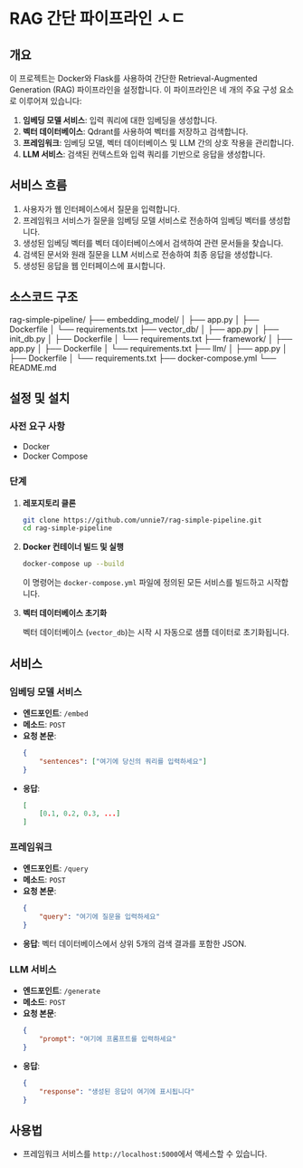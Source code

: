 # RAG 간단 파이프라인 ㅅㄷ

## 개요

이 프로젝트는 Docker와 Flask를 사용하여 간단한 Retrieval-Augmented Generation (RAG) 파이프라인을 설정합니다. 이 파이프라인은 네 개의 주요 구성 요소로 이루어져 있습니다:

1. **임베딩 모델 서비스**: 입력 쿼리에 대한 임베딩을 생성합니다.
2. **벡터 데이터베이스**: Qdrant를 사용하여 벡터를 저장하고 검색합니다.
3. **프레임워크**: 임베딩 모델, 벡터 데이터베이스 및 LLM 간의 상호 작용을 관리합니다.
4. **LLM 서비스**: 검색된 컨텍스트와 입력 쿼리를 기반으로 응답을 생성합니다.

## 서비스 흐름

1. 사용자가 웹 인터페이스에서 질문을 입력합니다.
2. 프레임워크 서비스가 질문을 임베딩 모델 서비스로 전송하여 임베딩 벡터를 생성합니다.
3. 생성된 임베딩 벡터를 벡터 데이터베이스에서 검색하여 관련 문서들을 찾습니다.
4. 검색된 문서와 원래 질문을 LLM 서비스로 전송하여 최종 응답을 생성합니다.
5. 생성된 응답을 웹 인터페이스에 표시합니다.

## 소스코드 구조

rag-simple-pipeline/
├── embedding_model/
│   ├── app.py
│   ├── Dockerfile
│   └── requirements.txt
├── vector_db/
│   ├── app.py
│   ├── init_db.py
│   ├── Dockerfile
│   └── requirements.txt
├── framework/
│   ├── app.py
│   ├── Dockerfile
│   └── requirements.txt
├── llm/
│   ├── app.py
│   ├── Dockerfile
│   └── requirements.txt
├── docker-compose.yml
└── README.md



## 설정 및 설치

### 사전 요구 사항

- Docker
- Docker Compose

### 단계

1. **레포지토리 클론**

    ```sh
    git clone https://github.com/unnie7/rag-simple-pipeline.git
    cd rag-simple-pipeline
    ```

2. **Docker 컨테이너 빌드 및 실행**

    ```sh
    docker-compose up --build
    ```

    이 명령어는 `docker-compose.yml` 파일에 정의된 모든 서비스를 빌드하고 시작합니다.

3. **벡터 데이터베이스 초기화**

    벡터 데이터베이스 (`vector_db`)는 시작 시 자동으로 샘플 데이터로 초기화됩니다.

## 서비스

### 임베딩 모델 서비스

- **엔드포인트**: `/embed`
- **메소드**: `POST`
- **요청 본문**:
    ```json
    {
        "sentences": ["여기에 당신의 쿼리를 입력하세요"]
    }
    ```
- **응답**:
    ```json
    [
        [0.1, 0.2, 0.3, ...]
    ]
    ```

### 프레임워크

- **엔드포인트**: `/query`
- **메소드**: `POST`
- **요청 본문**:
    ```json
    {
        "query": "여기에 질문을 입력하세요"
    }
    ```
- **응답**: 벡터 데이터베이스에서 상위 5개의 검색 결과를 포함한 JSON.

### LLM 서비스

- **엔드포인트**: `/generate`
- **메소드**: `POST`
- **요청 본문**:
    ```json
    {
        "prompt": "여기에 프롬프트를 입력하세요"
    }
    ```
- **응답**:
    ```json
    {
        "response": "생성된 응답이 여기에 표시됩니다"
    }
    ```

## 사용법

- 프레임워크 서비스를 `http://localhost:5000`에서 액세스할 수 있습니다.
